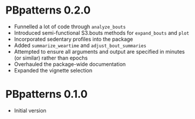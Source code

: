 # PBpatterns 0.2.0

* Funnelled a lot of code through `analyze_bouts`
* Introduced semi-functional S3.bouts methods for `expand_bouts` and `plot`
* Incorporated sedentary profiles into the package
* Added `summarize_weartime` and `adjust_bout_summaries`
* Attempted to ensure all arguments and output are specified in minutes (or
  similar) rather than epochs
* Overhauled the package-wide documentation
* Expanded the vignette selection


# PBpatterns 0.1.0

* Initial version
